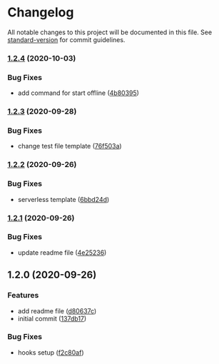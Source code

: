# Changelog

All notable changes to this project will be documented in this file. See [standard-version](https://github.com/conventional-changelog/standard-version) for commit guidelines.

### [1.2.4](https://github.com/vuk/serverless-typescript-boilerplate/compare/1.2.3...1.2.4) (2020-10-03)


### Bug Fixes

* add command for start offline ([4b80395](https://github.com/vuk/serverless-typescript-boilerplate/commit/4b8039582e4c37a2c1ce90d452d3e2c143ec8eec))

### [1.2.3](https://github.com/vuk/serverless-typescript-boilerplate/compare/1.2.2...1.2.3) (2020-09-28)


### Bug Fixes

* change test file template ([76f503a](https://github.com/vuk/serverless-typescript-boilerplate/commit/76f503a9ddd0b8b505cf0d3288c16d8212703198))

### [1.2.2](https://github.com/vuk/serverless-typescript-boilerplate/compare/1.2.1...1.2.2) (2020-09-26)


### Bug Fixes

* serverless template ([6bbd24d](https://github.com/vuk/serverless-typescript-boilerplate/commit/6bbd24db133c6ce20bffa26d9ad7af90cd6318e1))

### [1.2.1](https://github.com/vuk/serverless-typescript-boilerplate/compare/1.2.0...1.2.1) (2020-09-26)


### Bug Fixes

* update readme file ([4e25236](https://github.com/vuk/serverless-typescript-boilerplate/commit/4e25236cfa8d4ad0d918cfadefe1cf500e8ff7c8))

## 1.2.0 (2020-09-26)


### Features

* add readme file ([d80637c](https://github.com/vuk/serverless-typescript-boilerplate/commit/d80637c66490d11f1d0f27455d67f380f50304f2))
* initial commit ([137db17](https://github.com/vuk/serverless-typescript-boilerplate/commit/137db17bd9663b25f239b9807249bbb8ef636d6a))


### Bug Fixes

* hooks setup ([f2c80af](https://github.com/vuk/serverless-typescript-boilerplate/commit/f2c80afcf0ec31b7887bf7064fe588ac73d82493))
